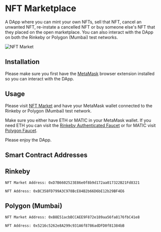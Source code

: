 # NFT Marketplace

A DApp where you can mint your own NFTs, sell that NFT, cancel an unwanted NFT, re-instate a cancelled NFT or buy someone else's NFT that they placed on the open marketplace. You can also interact with the DApp on both the Rinkeby or Polygon (Mumbai) test networks.

![NFT Market](/public/nft-market.png 'NFT Market')

## Installation

Please make sure you first have the [MetaMask](https://metamask.io/) browser extension installed so you can interact with the DApp.

## Usage

Please visit [NFT Market](https://bgfvc-ayaaa-aaaad-qaz5q-cai.ic.fleek.co/) and have your MetaMask wallet connected to the Rinkeby or Polygon (Mumbai) test network. 

Make sure you either have ETH or MATIC in your MetaMask wallet. If you need ETH you can visit the [Rinkeby Authenticated Faucet](https://faucet.rinkeby.io/) or for MATIC visit [Polygon Faucet](https://faucet.polygon.technology/).

Please enjoy the DApp.

## Smart Contract Addresses

## Rinkeby
```
NFT Market Address: 0xD7B6602523E86e0f8b9d172aa017322B21Fd8321

NFT Address: 0xBC358FD799A3C978BcE84B2b66D6bE12b29BF4E6
```

## Polygon (Mumbai)
```
NFT Market Address: 0xB8E51acbBCCAEE9F872e189aa56fa8176fbC41e8

NFT Address: 0x5216c5262e8A299c931A6f8786adDFD0f81384bB
```
